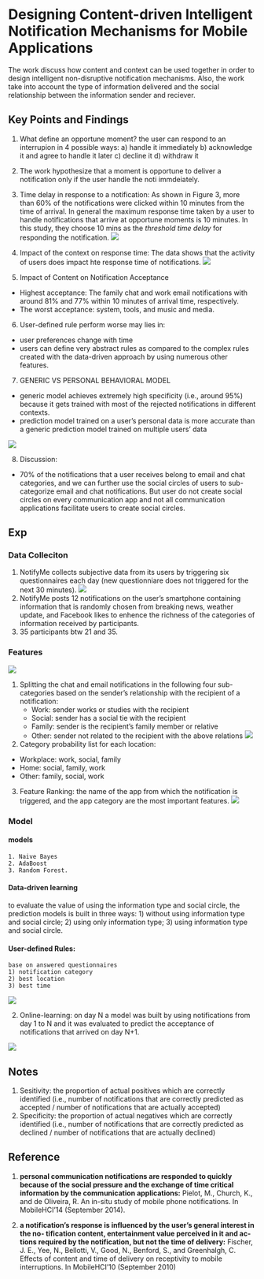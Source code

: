 # Designing Content-driven Intelligent Notification Mechanisms for Mobile Applications
The work discuss how content and context can be used together in order to design intelligent non-disruptive notification mechanisms. Also, the work take into account the type of information delivered and the social relationship between the information sender and reciever.

## Key Points and Findings
1. What define an opportune moment?
the user can respond to an interrupion in 4 possible ways:
a) handle it immediately
b) acknowledge it and agree to handle it later
c) decline it
d) withdraw it
2. The work hypothesize that a moment is opportune to deliver a notification only if the user handle the noti immdeiately.
3. Time delay in response to a notification: As shown in Figure 3, more than 60% of the notifications were clicked within 10 minutes from the time of arrival. In general the maximum response time taken by a user to handle notifications that arrive at opportune moments is 10 minutes. In this study, they choose 10 mins as the *threshold time delay* for responding the notification.
![](https://i.imgur.com/rgTKvVd.png)
4. Impact of the context on response time: 
    The data shows that the activity of users does impact hte response time of notifications.
![](https://i.imgur.com/we0vK34.png)

5. Impact of Content on Notification Acceptance
- Highest acceptance: The family chat and work email notifications with around 81% and 77% within 10 minutes of arrival time, respectively.
- The worst acceptance: system, tools, and music and media.

6. User-defined rule perform worse may lies in:
- user preferences change with time
- users can define very abstract rules as compared to the complex rules created with the data-driven approach by using numerous other features.

7. GENERIC VS PERSONAL BEHAVIORAL MODEL
- generic model achieves extremely high specificity (i.e., around 95%) because it gets trained with most of the rejected notifications in different contexts. 
- prediction model trained on a user’s personal data is more accurate than a generic prediction model trained on multiple users’ data

![](https://i.imgur.com/KGRDpU2.png)

8. Discussion:
- 70% of the notifications that a user receives belong to email and chat categories, and we can further use the social circles of users to sub-categorize email and chat notifications. But user do not create social circles on every communication app and not all communication applications facilitate users to create social circles.


## Exp
### Data Colleciton 
1. NotifyMe collects subjective data from its users by triggering six questionnaires each day (new questionniare does not triggered for the next 30 minutes). 
![](https://i.imgur.com/RJMrOSV.png)
2. NotifyMe posts 12 notifications on the user’s smartphone containing information that is randomly chosen from breaking news, weather update, and Facebook likes to enhence the richness of the categories of information received by participants.
3. 35 participants btw 21 and 35.

### Features

![](https://i.imgur.com/2ccZCT2.png)
1. Splitting the chat and email notifications in the following four sub-categories based on the sender’s relationship with the recipient of a notification: 
    * Work: sender works or studies with the recipient
    * Social: sender has a social tie with the recipient
    * Family: sender is the recipient’s family member or relative
    * Other: sender not related to the recipient with the above relations
![](https://i.imgur.com/Rc8To4x.png)
2. Category probability list for each location:
- Workplace: work, social, family
- Home: social, family, work
- Other: family, social, work

3. Feature Ranking: the name of the app from which the notification is triggered, and the app category are the most important features.
![](https://i.imgur.com/A1ik13i.png)

### Model
#### models
    1. Naive Bayes
    2. AdaBoost
    3. Random Forest.

#### Data-driven learning
to evaluate the value of using the information type and social circle, the prediction models is built in three ways:
    1) without using information type and social circle; 
    2) using only information type; 
    3) using information type and social circle.

#### User-defined Rules:
    base on answered questionnaires
    1) notification category
    2) best location
    3) best time

![](https://i.imgur.com/Gs7x397.png)


2. Online-learning: on day N a model was built by using notifications from day 1 to N and it was evaluated to predict the acceptance of notifications that arrived on day N+1.

![](https://i.imgur.com/wTxv6WS.png)



## Notes
1. Sesitivity: the proportion of actual positives which are correctly identified (i.e., number of notifications that are correctly predicted as accepted / number of notifications that are actually accepted)
2. Specificity: the proportion of actual negatives which are correctly identified (i.e., number of notifications that are correctly predicted as declined / number of notifications that are actually declined)

## Reference
1. **personal communication notifications are responded to quickly because of the social pressure and the exchange of time critical information by the communication applications:** Pielot, M., Church, K., and de Oliveira, R. An in-situ study of mobile phone notifications. In MobileHCI’14 (September 2014).

2. **a notification’s response is influenced by the user’s general interest in the no- tification content, entertainment value perceived in it and ac- tions required by the notification, but not the time of delivery:** Fischer, J. E., Yee, N., Bellotti, V., Good, N., Benford, S., and Greenhalgh, C. Effects of content and time of delivery on receptivity to mobile interruptions. In MobileHCI’10 (September 2010)

